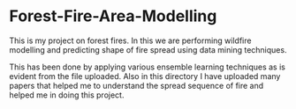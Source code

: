 # Forest-Fire-Area-Modelling
This is my project on forest fires. In this we are performing wildfire modelling and 
predicting shape of fire spread using data mining techniques.

This has been done by applying various ensemble learning techniques as is evident from the file uploaded.
Also in this directory I have uploaded many papers that helped me to understand the spread sequence of fire and helped me in doing this project.
